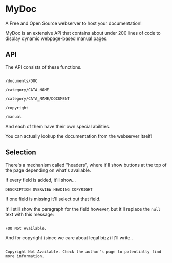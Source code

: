 # MyDoc

A Free and Open Source webserver to host your documentation!

MyDoc is an extensive API that contains about under 200 lines of code to display dynamic webpage-based manual pages.

## API

The API consists of these functions.

```

/documents/DOC

/category/CATA_NAME

/category/CATA_NAME/DOCUMENT

/copyright

/manual

```

And each of them have their own special abilities.

You can actually lookup the documentation from the webserver itself!

## Selection

There's a mechanism called "headers", where it'll show buttons at the top of the page depending on what's available.

If every field is added, it'll show...

```
DESCRIPTION OVERVIEW HEADING COPYRIGHT
```

If one field is missing it'll select out that field.

It'll still show the paragraph for the field however, but it'll replace the `null` text with this message:

```

FOO Not Available. 

```

And for copyright (since we care about legal bizz) It'll write..

```

Copyright Not Available. Check the author's page to potentially find more information.

```
